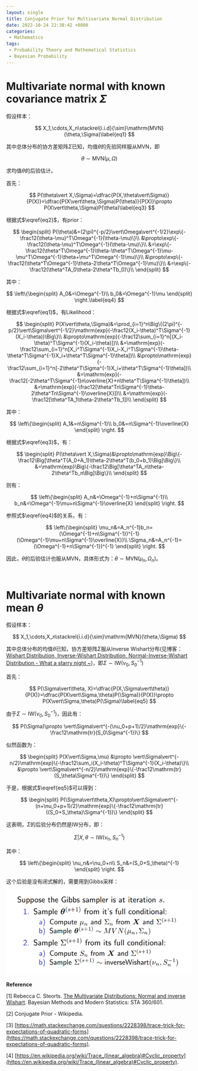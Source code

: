 ```yaml
---
layout: single
title: Conjugate Prior for Multivariate Normal Distribution
date: 2022-10-24 22:38:42 +0800
categories: 
 - Mathematics
tags:
 - Probability Theory and Mathematical Statistics
 - Bayesian Probability
---
```



# Multivariate normal with known covariance matrix $\Sigma$

假设样本：

$$
X_1,\cdots,X_n\stackrel{i.i.d}{\sim}\mathrm{MVN}(\theta,\Sigma)\label{eq1}
$$

其中总体分布的协方差矩阵$\Sigma$已知，均值$\theta$的先验同样服从MVN，即

$$
\theta\sim\mathrm{MVN}(\mu, \Omega)\label{eq2}
$$

求均值$\theta$的后验估计。

首先：

$$
P(\theta\vert X,\Sigma)=\dfrac{P(X,\theta\vert\Sigma)}{P(X)}=\dfrac{P(X\vert\theta,\Sigma)P(\theta)}{P(X)}\propto P(X\vert\theta,\Sigma)P(\theta)\label{eq3}
$$

根据式$\eqref{eq2}$，有prior：

$$
\begin{split}
P(\theta)&=(2\pi)^{-p/2}\vert\Omega\vert^{-1/2}\exp\{-\frac12(\theta-\mu)^T\Omega^{-1}(\theta-\mu)\}\\
&\propto\exp\{-\frac12(\theta-\mu)^T\Omega^{-1}(\theta-\mu)\}\\
&=\exp\{-\frac12(\theta^T\Omega^{-1}\theta-\theta^T\Omega^{-1}\mu-\mu^T\Omega^{-1}\theta+\mu^T\Omega^{-1}\mu)\}\\
&\propto\exp\{-\frac12(\theta^T\Omega^{-1}\theta-2\theta^T\Omega^{-1}\mu)\}\\
&=\exp\{-\frac12(\theta^TA_0\theta-2\theta^Tb_0)\}\\
\end{split}
$$

其中：

$$
\left\{\begin{split}
A_0&=\Omega^{-1}\\
b_0&=\Omega^{-1}\mu
\end{split}
\right.\label{eq4}
$$

根据式$\eqref{eq1}$，有Likelihood：

$$
\begin{split}
P(X\vert\theta,\Sigma)&=\prod_{i=1}^n\Big\{(2\pi)^{-p/2}\vert\Sigma\vert^{-1/2}\mathrm{exp}(-\frac12(X_i-\theta)^T\Sigma^{-1}(X_i-\theta))\Big\}\\
&\propto\mathrm{exp}(-\frac12\sum_{i=1}^n[(X_i-\theta)^T\Sigma^{-1}(X_i-\theta)])\\
&=\mathrm{exp}(-\frac12\sum_{i=1}^n[X_i^T\Sigma^{-1}X_i-X_i^T\Sigma^{-1}\theta-\theta^T\Sigma^{-1}X_i+\theta^T\Sigma^{-1}\theta])\\
&\propto\mathrm{exp}(-\frac12\sum_{i=1}^n[-2\theta^T\Sigma^{-1}X_i+\theta^T\Sigma^{-1}\theta])\\
&=\mathrm{exp}(-\frac12[-2\theta^T\Sigma^{-1}n\overline{X}+n\theta^T\Sigma^{-1}\theta])\\
&=\mathrm{exp}(-\frac12[\theta^Tn\Sigma^{-1}\theta-2\theta^Tn\Sigma^{-1}\overline{X}])\\
&=\mathrm{exp}(-\frac12[\theta^TA_1\theta-2\theta^Tb_1])\\
\end{split}
$$

其中：

$$
\left\{\begin{split}
A_1&=n\Sigma^{-1}\\
b_0&=n\Sigma^{-1}\overline{X}
\end{split}
\right.
$$

根据式$\eqref{eq3}$，有：

$$
\begin{split}
P(\theta\vert X,\Sigma)&\propto\mathrm{exp}\Big\{-\frac12\Big[\theta^T(A_0+A_1)\theta-2\theta^T(b_0+b_1)\Big]\Big\}\\
&=\mathrm{exp}\Big\{-\frac12\Big[\theta^TA_n\theta-2\theta^Tb_n\Big]\Big\}\\
\end{split}
$$

则有：

$$
\left\{\begin{split}
A_n&=\Omega^{-1}+n\Sigma^{-1}\\
b_n&=\Omega^{-1}\mu+n\Sigma^{-1}\overline{X}
\end{split}
\right.
$$

参照式$\eqref{eq4}$的关系，有：

$$
\left\{\begin{split}
\mu_n&=A_n^{-1}b_n=(\Omega^{-1}+n\Sigma^{-1})^{-1}(\Omega^{-1}\mu+n\Sigma^{-1}\overline{X})\\
\Sigma_n&=A_n^{-1}=(\Omega^{-1}+n\Sigma^{-1})^{-1}
\end{split}
\right.
$$

因此，$\theta$的后验估计也服从MVN，具体形式为：$\theta\sim \mathrm{MVN}(\mu_n,\Omega_n)$。

<br>

# Multivariate normal with known mean $\theta$

假设样本：

$$
X_1,\cdots,X_n\stackrel{i.i.d}{\sim}\mathrm{MVN}(\theta,\Sigma)
$$

其中总体分布的均值$\theta$已知，协方差矩阵$\Sigma$服从Inverse Wishart分布(见博客：[Wishart Distribution, Inverse-Wishart Distribution, Normal-Inverse-Wishart Distribution - What a starry night ~](http://whatastarrynight.com/mathematics/programming/Wishart-distributions/#inverse-wishart-distribution))，即$\Sigma\sim \mathrm{IW}(\nu_0,S_0^{-1})$

首先：

$$
P(\Sigma\vert\theta, X)=\dfrac{P(X,\Sigma\vert\theta)}{P(X)}=\dfrac{P(X\vert\Sigma,\theta)P(\Sigma)}{P(X)}\propto P(X\vert\Sigma,\theta)P(\Sigma)\label{eq5}
$$

由于$\Sigma\sim\mathrm{IW}(\nu_0,S_0^{-1})$，因此有：

$$
P(\Sigma)\propto \vert\Sigma\vert^{-(\nu_0+p+1)/2}\mathrm{exp}\{-\frac12\mathrm{tr}(S_0\Sigma^{-1})\}
$$

似然函数为：

$$
\begin{split}
P(X\vert\Sigma,\mu) &\propto \vert\Sigma\vert^{-n/2}\mathrm{exp}\{-\frac12\sum_i(X_i-\theta)^T\Sigma^{-1}(X_i-\theta)\}\\
&\propto \vert\Sigma\vert^{-n/2}\mathrm{exp}\{-\frac12\mathrm{tr}(S_\theta\Sigma^{-1})\}
\end{split}
$$

于是，根据式$\eqref{eq5}$可以得到：

$$
\begin{split}
P(\Sigma\vert\theta,X)\propto\vert\Sigma\vert^{-(n+\nu_0+p+1)/2}\mathrm{exp}\{-\frac12\mathrm{tr}((S_0+S_\theta)\Sigma^{-1})\}
\end{split}
$$

这表明，$\Sigma$的后验分布仍然是IW分布，即：

$$
\Sigma\vert X,\theta\sim\mathrm{IW}(\nu_n,S_n^{-1})
$$

其中：

$$
\left\{\begin{split}
\nu_n&=\nu_0+n\\
S_n&=(S_0+S_\theta)^{-1}
\end{split}
\right.
$$

这个后验是没有闭式解的，需要用到Gibbs采样：

<img src="https://github.com/HelloWorld-1017/blog-images/blob/main/migration/imgpersonal/image-20221024222602877.png?raw=true" alt="image-20221024222602877" style="zoom: 67%;" />

<br>

**Reference**

[1] Rebecca C. Steorts. [The Multivariate Distributions: Normal and inverse Wishart](http://www2.stat.duke.edu/~rcs46/lecturesModernBayes/601-module10-multivariate-normal/multivariate-normal.pdf). Bayesian Methods and Modern Statistics: STA 360/601.

[2] Conjugate Prior - Wikipedia.

[3] [https://math.stackexchange.com/questions/2228398/trace-trick-for-expectations-of-quadratic-forms](https://math.stackexchange.com/questions/2228398/trace-trick-for-expectations-of-quadratic-forms).

[4] [https://en.wikipedia.org/wiki/Trace_(linear_algebra)#Cyclic_property](https://en.wikipedia.org/wiki/Trace_(linear_algebra)#Cyclic_property).

